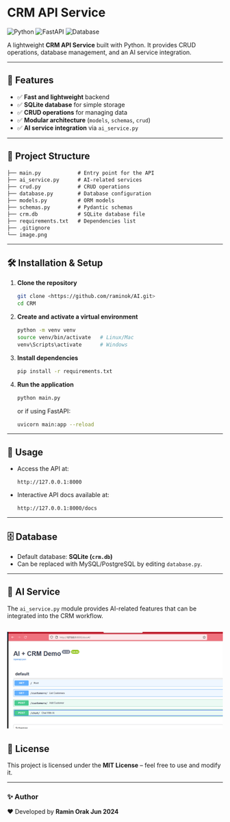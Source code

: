# CRM API Service

![Python](https://img.shields.io/badge/Python-3.10%2B-blue.svg)
![FastAPI](https://img.shields.io/badge/FastAPI-Backend-green)
![Database](https://img.shields.io/badge/Database-SQLite-lightgrey)

A lightweight **CRM API Service** built with Python.
It provides CRUD operations, database management, and an AI service integration.

---

## 🚀 Features
- ✅ **Fast and lightweight** backend
- ✅ **SQLite database** for simple storage
- ✅ **CRUD operations** for managing data
- ✅ **Modular architecture** (`models`, `schemas`, `crud`)
- ✅ **AI service integration** via `ai_service.py`

---

## 📂 Project Structure

```
├── main.py            # Entry point for the API
├── ai_service.py      # AI-related services
├── crud.py            # CRUD operations
├── database.py        # Database configuration
├── models.py          # ORM models
├── schemas.py         # Pydantic schemas
├── crm.db             # SQLite database file
├── requirements.txt   # Dependencies list
├── .gitignore
└── image.png
```

---

## 🛠️ Installation & Setup

1. **Clone the repository**
   ```bash
   git clone <https://github.com/raminok/AI.git>
   cd CRM
   ```

2. **Create and activate a virtual environment**
   ```bash
   python -m venv venv
   source venv/bin/activate   # Linux/Mac
   venv\Scripts\activate      # Windows
   ```

3. **Install dependencies**
   ```bash
   pip install -r requirements.txt
   ```

4. **Run the application**
   ```bash
   python main.py
   ```
   or if using FastAPI:
   ```bash
   uvicorn main:app --reload
   ```

---

## 📖 Usage

- Access the API at:
  ```
  http://127.0.0.1:8000
  ```
- Interactive API docs available at:
  ```
  http://127.0.0.1:8000/docs
  ```

---

## 🗄️ Database

- Default database: **SQLite (`crm.db`)**
- Can be replaced with MySQL/PostgreSQL by editing `database.py`.

---

## 🤖 AI Service

The `ai_service.py` module provides AI-related features that can be integrated into the CRM workflow.

![alt text](image.png)
---

## 📜 License

This project is licensed under the **MIT License** – feel free to use and modify it.

---

### ✨ Author
❤️ Developed by **Ramin Orak Jun 2024**
